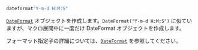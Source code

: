 ```julia
dateformat"Y-m-d H:M:S"
```

[`DateFormat`](@ref) オブジェクトを作成します。`DateFormat("Y-m-d H:M:S")` に似ていますが、マクロ展開中に一度だけ DateFormat オブジェクトを作成します。

フォーマット指定子の詳細については、[`DateFormat`](@ref) を参照してください。
